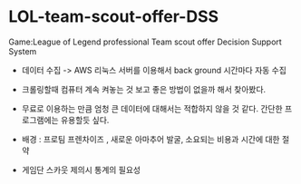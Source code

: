 # LOL-team-scout-offer-DSS
Game:League of Legend professional Team scout offer Decision Support System

* 데이터 수집 -> AWS 리눅스 서버를 이용해서 back ground 시간마다 자동 수집
* 크롤링할때 컴퓨터 계속 켜놓는 것 보고 좋은 방법이 없을까 해서 찾아봤다.
* 무료로 이용하는 만큼 엄청 큰 데이터에 대해서는 적합하지 않을 것 같다. 간단한 프로그램에는 유용할듯 싶다.

* 배경 : 프로팀 프렌차이즈 , 새로운 아마추어 발굴, 소요되는 비용과 시간에 대한 절약
* 게임단 스카웃 제의시 통계의 필요성
